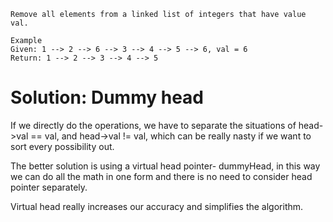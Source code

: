 	Remove all elements from a linked list of integers that have value val.

	Example
	Given: 1 --> 2 --> 6 --> 3 --> 4 --> 5 --> 6, val = 6
	Return: 1 --> 2 --> 3 --> 4 --> 5

# Solution: Dummy head

If we directly do the operations, we have to separate the situations of head->val == val, and head->val != val, which can be really nasty if we want to sort every possibility out.

The better solution is using a virtual head pointer- dummyHead, in this way we can do all the math in one form and there is no need to consider head pointer separately.

Virtual head really increases our accuracy and simplifies the algorithm.
